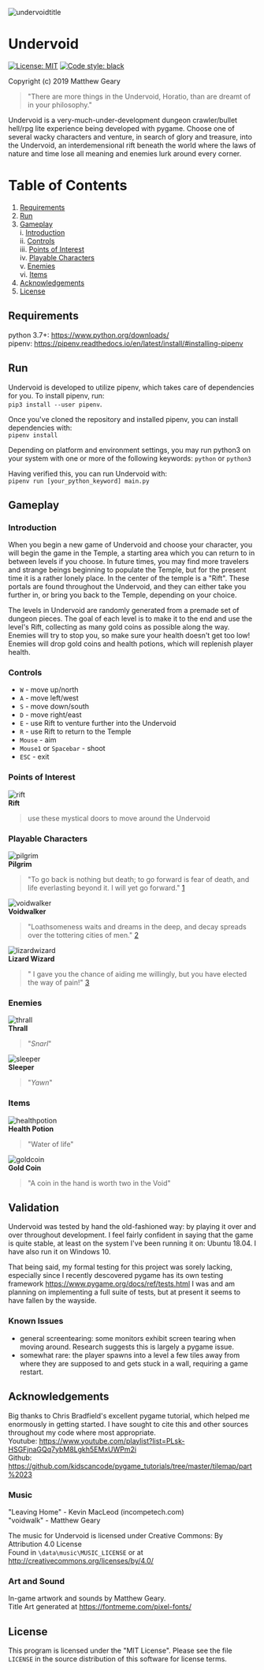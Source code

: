 ![undervoidtitle](/src/data/img/undervoidtitle.png)

# Undervoid

[![License: MIT](https://img.shields.io/badge/License-MIT-yellow.svg)](https://opensource.org/licenses/MIT)
[![Code style: black](https://img.shields.io/badge/code%20style-black-000000.svg)](https://github.com/psf/black)

Copyright (c) 2019 Matthew Geary  

>"There are more things in the Undervoid, Horatio, than are dreamt of in your philosophy."

Undervoid is a very-much-under-development dungeon crawler/bullet hell/rpg lite experience being developed with pygame. Choose one of several wacky characters and venture, in search of glory and treasure, into the Undervoid, an interdemensional rift beneath the world where the laws of nature and time lose all meaning and enemies lurk around every corner. 

# Table of Contents
1. [Requirements](#requirements)
2. [Run](#run)
3. [Gameplay](#gameplay)  
i. [Introduction](#intro)  
ii. [Controls](#controls)  
iii. [Points of Interest](#points)  
iv. [Playable Characters](#chars)  
v. [Enemies](#mobs)  
vi. [Items](#items)  
4. [Acknowledgements](#ack)
4. [License](#license)

## Requirements <a name="requirements"></a>

python 3.7+: https://www.python.org/downloads/  
pipenv: https://pipenv.readthedocs.io/en/latest/install/#installing-pipenv

## Run <a name="run"></a>

Undervoid is developed to utilize pipenv, which takes care of dependencies for you. To install pipenv, run:  
`pip3 install --user pipenv`. 

Once you've cloned the repository and installed pipenv, you can install dependencies with:  
`pipenv install`

Depending on platform and environment settings, you may run python3 on your system with one or more of the following keywords:
`python` or `python3`

Having verified this, you can run Undervoid with:  
`pipenv run [your_python_keyword] main.py`  

## Gameplay <a name="gameplay"></a>

### Introduction <a name="intro"></a>

When you begin a new game of Undervoid and choose your character, you will begin the game in the Temple, a starting area which you can return to in between levels if you choose. In future times, you may find more travelers and strange beings beginning to populate the Temple, but for the present time it is a rather lonely place. In the center of the temple is a "Rift". These portals are found throughout the Undervoid, and they can either take you further in, or bring you back to the Temple, depending on your choice.  

The levels in Undervoid are randomly generated from a premade set of dungeon pieces. The goal of each level is to make it to the end and use the level's Rift, collecting as many gold coins as possible along the way. Enemies will try to stop you, so make sure your health doesn't get too low! Enemies will drop gold coins and health potions, which will replenish player health. 

### Controls <a name="controls"></a>

* `W` - move up/north
* `A` - move left/west
* `S` - move down/south
* `D` - move right/east
* `E` - use Rift to venture further into the Undervoid
* `R` - use Rift to return to the Temple
* `Mouse` - aim
* `Mouse1` or `Spacebar` - shoot
* `ESC` - exit

### Points of Interest <a name="points"></a>

![rift](/src/data/img/rift01.png)  
__Rift__
> use these mystical doors to move around the Undervoid

### Playable Characters <a name="chars"></a>

![pilgrim](/src/data/img/pilgrim_magic.png)  
__Pilgrim__
>"To go back is nothing but death; to go forward is fear of death, and life everlasting beyond it. I will yet go forward." [1](https://www.goodreads.com/work/quotes/1960084-the-pilgrim-s-progress)

![voidwalker](/src/data/img/voidwalker_magic.png)  
__Voidwalker__
>"Loathsomeness waits and dreams in the deep, and decay spreads over the tottering cities of men." [2](https://www.goodreads.com/quotes/557170-who-knows-the-end-what-has-risen-may-sink-and)

![lizardwizard](/src/data/img/lizardwizard_magic.png)  
__Lizard Wizard__
>" I gave you the chance of aiding me willingly, but you have elected the way of pain!" [3](https://www.imdb.com/title/tt0120737/characters/nm0000489)

### Enemies <a name="mobs"></a>

![thrall](/src/data/img/thrall.png)  
__Thrall__
>"*Snarl*"

![sleeper](/src/data/img/sleeper.png)  
__Sleeper__
>"*Yawn*"

### Items <a name="items"></a>

![healthpotion](/src/data/img/potion01.png)  
__Health Potion__
>"Water of life"

![goldcoin](/src/data/img/coin01.png)  
__Gold Coin__
>"A coin in the hand is worth two in the Void"

## Validation

Undervoid was tested by hand the old-fashioned way: by playing it over and over throughout development. I feel fairly confident in saying that the game is quite stable, at least on the system I've been running it on: Ubuntu 18.04. I have also run it on Windows 10. 

That being said, my formal testing for this project was sorely lacking, especially since I recently descovered pygame has its own testing framework <https://www.pygame.org/docs/ref/tests.html> I was and am planning on implementing a full suite of tests, but at present it seems to have fallen by the wayside. 

### Known Issues

* general screentearing: some monitors exhibit screen tearing when moving around. Research suggests this is largely a pygame issue. 
* somewhat rare: the player spawns into a level a few tiles away from where they are supposed to and gets stuck in a wall, requiring a game restart. 

## Acknowledgements  <a name="ack"></a>

Big thanks to Chris Bradfield's excellent pygame tutorial, which helped me enormously in getting started.
I have sought to cite this and other sources throughout my code where most appropriate.  
Youtube: <https://www.youtube.com/playlist?list=PLsk-HSGFjnaGQq7ybM8Lgkh5EMxUWPm2i>  
Github: <https://github.com/kidscancode/pygame_tutorials/tree/master/tilemap/part%2023>

### Music

"Leaving Home" - Kevin MacLeod (incompetech.com)  
"voidwalk" - Matthew Geary  
  
The music for Undervoid is licensed under Creative Commons: By Attribution 4.0 License  
Found in `\data\music\MUSIC_LICENSE` or at http://creativecommons.org/licenses/by/4.0/  

### Art and Sound

In-game artwork and sounds by Matthew Geary.  
Title Art generated at https://fontmeme.com/pixel-fonts/

## License  <a name="license"></a>
  
This program is licensed under the "MIT License".  Please
see the file `LICENSE` in the source distribution of this
software for license terms.

